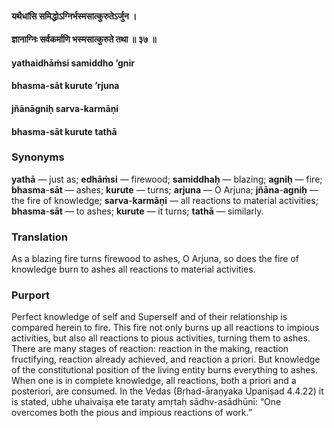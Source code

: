 #### यथैधांसि समिद्धोऽग्निर्भस्मसात्कुरुतेऽर्जुन ।
#### ज्ञानाग्निः सर्वकर्माणि भस्मसात्कुरुते तथा ॥ ३७ ॥

#### yathaidhāṁsi samiddho ’gnir
#### bhasma-sāt kurute ’rjuna
#### jñānāgniḥ sarva-karmāṇi
#### bhasma-sāt kurute tathā

### Synonyms

**yathā** — just as; **edhāṁsi** — firewood; **samiddhaḥ** — blazing; **agniḥ** — fire; **bhasma**-**sāt** — ashes; **kurute** — turns; **arjuna** — O Arjuna; **jñāna**-**agniḥ** — the fire of knowledge; **sarva**-**karmāṇi** — all reactions to material activities; **bhasma**-**sāt** — to ashes; **kurute** — it turns; **tathā** — similarly.

### Translation

As a blazing fire turns firewood to ashes, O Arjuna, so does the fire of knowledge burn to ashes all reactions to material activities.

### Purport

Perfect knowledge of self and Superself and of their relationship is compared herein to fire. This fire not only burns up all reactions to impious activities, but also all reactions to pious activities, turning them to ashes. There are many stages of reaction: reaction in the making, reaction fructifying, reaction already achieved, and reaction a priori. But knowledge of the constitutional position of the living entity burns everything to ashes. When one is in complete knowledge, all reactions, both a priori and a posteriori, are consumed. In the Vedas (Bṛhad-āraṇyaka Upaniṣad 4.4.22) it is stated, ubhe uhaivaiṣa ete taraty amṛtaḥ sādhv-asādhūnī: “One overcomes both the pious and impious reactions of work.”
